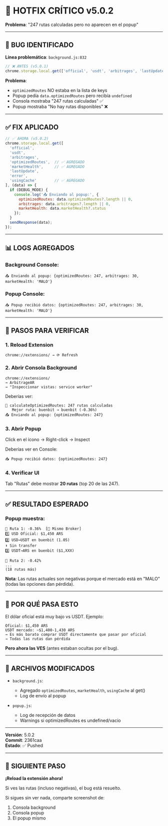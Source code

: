 # 🚨 HOTFIX CRÍTICO v5.0.2

**Problema**: "247 rutas calculadas pero no aparecen en el popup"

---

## 🐛 **BUG IDENTIFICADO**

**Línea problemática**: `background.js:832`

```javascript
// ❌ ANTES (v5.0.1)
chrome.storage.local.get(['official', 'usdt', 'arbitrages', 'lastUpdate', 'error'], sendResponse);
```

**Problema**: 
- `optimizedRoutes` NO estaba en la lista de keys
- Popup pedía `data.optimizedRoutes` pero recibía `undefined`
- Consola mostraba "247 rutas calculadas" ✅
- Popup mostraba "No hay rutas disponibles" ❌

---

## ✅ **FIX APLICADO**

```javascript
// ✅ AHORA (v5.0.2)
chrome.storage.local.get([
  'official', 
  'usdt', 
  'arbitrages', 
  'optimizedRoutes',  // ✅ AGREGADO
  'marketHealth',     // ✅ AGREGADO
  'lastUpdate', 
  'error',
  'usingCache'        // ✅ AGREGADO
], (data) => {
  if (DEBUG_MODE) {
    console.log('📤 Enviando al popup:', {
      optimizedRoutes: data.optimizedRoutes?.length || 0,
      arbitrages: data.arbitrages?.length || 0,
      marketHealth: data.marketHealth?.status
    });
  }
  sendResponse(data);
});
```

---

## 📊 **LOGS AGREGADOS**

### Background Console:
```
📤 Enviando al popup: {optimizedRoutes: 247, arbitrages: 30, marketHealth: 'MALO'}
```

### Popup Console:
```
📥 Popup recibió datos: {optimizedRoutes: 247, arbitrages: 30, marketHealth: 'MALO'}
```

---

## 🔧 **PASOS PARA VERIFICAR**

### 1. **Reload Extension**
```
chrome://extensions/ → ⟳ Refresh
```

### 2. **Abrir Consola Background**
```
chrome://extensions/
→ ArbitrageAR
→ "Inspeccionar vistas: service worker"
```

Deberías ver:
```
🔀 calculateOptimizedRoutes: 247 rutas calculadas
   Mejor ruta: buenbit → buenbit (-0.36%)
📤 Enviando al popup: {optimizedRoutes: 247}
```

### 3. **Abrir Popup**
Click en el ícono → Right-click → Inspect

Deberías ver en Console:
```
📥 Popup recibió datos: {optimizedRoutes: 247}
```

### 4. **Verificar UI**
Tab "Rutas" debe mostrar **20 rutas** (top 20 de las 247).

---

## ✅ **RESULTADO ESPERADO**

### Popup muestra:
```
🎯 Ruta 1: -0.36%  [🎯 Mismo Broker]
1️⃣ USD Oficial: $1,450 ARS
2️⃣ USD→USDT en buenbit (1.05)
⬇️ Sin transfer
3️⃣ USDT→ARS en buenbit ($1,XXX)

🔀 Ruta 2: -0.42%
...
(18 rutas más)
```

**Nota**: Las rutas actuales son negativas porque el mercado está en "MALO" (todas las opciones dan pérdida).

---

## 🎯 **POR QUÉ PASA ESTO**

El dólar oficial está muy bajo vs USDT. Ejemplo:

```
Oficial: $1,450 ARS
USDT mercado: ~$1,400-1,430 ARS
→ Es más barato comprar USDT directamente que pasar por oficial
→ Todas las rutas dan pérdida
```

**Pero ahora las VES** (antes estaban ocultas por el bug).

---

## 📝 **ARCHIVOS MODIFICADOS**

- `background.js`:
  - Agregado `optimizedRoutes`, `marketHealth`, `usingCache` al get()
  - Log de envío al popup
  
- `popup.js`:
  - Log de recepción de datos
  - Warnings si optimizedRoutes es undefined/vacío

---

**Versión**: 5.0.2  
**Commit**: 2361caa  
**Estado**: ✅ Pushed

---

## 🚀 **SIGUIENTE PASO**

**¡Reload la extensión ahora!**

Si ves las rutas (incluso negativas), el bug está resuelto. 

Si sigues sin ver nada, comparte screenshot de:
1. Consola background
2. Consola popup
3. El popup mismo
